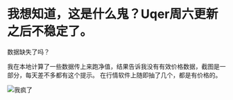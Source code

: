 # 我想知道，这是什么鬼？Uqer周六更新之后不稳定了。

数据缺失了吗？

我在本地计算了一些数据传上来跑净值，结果告诉我没有有效价格数据，截图是一部分，每天差不多都有这个提示。
在行情软件上随即抽了几个，都是有价格的。

![我疯了](http://storage-uqer.datayes.com/55d56c27f9f06c5221156a49/5d78cb2e-123a-11e7-928b-0242ac140004)